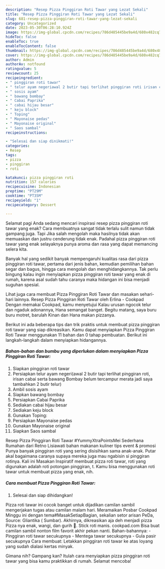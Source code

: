 ```yaml
---
description: "Resep Pizza Pinggiran Roti Tawar yang Lezat Sekali"
title: "Resep Pizza Pinggiran Roti Tawar yang Lezat Sekali"
slug: 681-resep-pizza-pinggiran-roti-tawar-yang-lezat-sekali
category: Uncategorized
date: 2023-05-30T06:28:10.924Z
image: https://img-global.cpcdn.com/recipes/786d485445be9a4d/680x482cq70/pizza-pinggiran-roti-tawar-foto-resep-utama.jpg
hideToc: false
enableToc: true
enableTocContent: false
thumbnail: https://img-global.cpcdn.com/recipes/786d485445be9a4d/680x482cq70/pizza-pinggiran-roti-tawar-foto-resep-utama.jpg
cover: https://img-global.cpcdn.com/recipes/786d485445be9a4d/680x482cq70/pizza-pinggiran-roti-tawar-foto-resep-utama.jpg
author: Admin
authorAv: notfound
ratingvalue: 5
reviewcount: 25
recipeingredient:
- " pinggiran roti tawar"
- " telur ayam negeriawal 2 butir tapi terlihat pinggiran roti irisan cabai serta bawang Bombay belum tercampur merata jadi saya tambahkan 2 butir telur"
- " sosis ayam"
- " bawang bombay"
- " Cabai Paprika"
- " cabai hijau besar"
- " keju block"
- " Toping"
- " Mayonaise pedas"
- " Mayonaise original"
- " Saos sambal"
recipeinstructions:

- "Selesai dan siap dinikmati!"
categories:
- Resep
tags:
- pizza
- pinggiran
- roti

katakunci: pizza pinggiran roti 
nutrition: 157 calories
recipecuisine: Indonesian
preptime: "PT29M"
cooktime: "PT35M"
recipeyield: "1"
recipecategory: Dessert

---
```



Selamat pagi Anda sedang mencari inspirasi resep pizza pinggiran roti tawar yang enak? Cara membuatnya sangat tidak terlalu sulit namun tidak gampang juga. Tapi Jika salah mengolah maka hasilnya tidak akan memuaskan dan justru cenderung tidak enak. Padahal pizza pinggiran roti tawar yang enak selayaknya punya aroma dan rasa yang dapat memancing selera kita.


Banyak hal yang sedikit banyak mempengaruhi kualitas rasa dari pizza pinggiran roti tawar, pertama dari jenis bahan, kemudian pemilihan bahan segar dan bagus, hingga cara mengolah dan menghidangkannya. Tak perlu bingung kalau ingin menyiapkan pizza pinggiran roti tawar yang enak di rumah, karena asal sudah tahu caranya maka hidangan ini bisa menjadi suguhan spesial.

Lihat juga cara membuat Pizza Pinggiran Roti Tawar dan masakan sehari-hari lainnya. Resep Pizza Pinggiran Roti Tawar oleh Erlina - Cookpad Dengan memakai Cookpad, kamu menyetujui Kalau urusan ngocok telur dan ngaduk adonannya, Hana semangat banget. Begitu matang, saya buru buru motret, barulah Kinan dan Hana makan pizzanya.


Berikut ini ada beberapa tips dan trik praktis untuk membuat pizza pinggiran roti tawar yang siap dikreasikan. Kamu dapat menyiapkan Pizza Pinggiran Roti Tawar menggunakan 11 bahan dan 0 tahap pembuatan. Berikut ini langkah-langkah dalam menyiapkan hidangannya.

<!--inarticleads1-->

##### Bahan-bahan dan bumbu yang diperlukan dalam menyiapkan Pizza Pinggiran Roti Tawar:

1. Siapkan  pinggiran roti tawar
1. Persiapkan  telur ayam negeri(awal 2 butir tapi terlihat pinggiran roti, irisan cabai serta bawang Bombay belum tercampur merata jadi saya tambahkan 2 butir telur)
1. Ambil  sosis ayam
1. Siapkan  bawang bombay
1. Persiapkan  Cabai Paprika
1. Sediakan  cabai hijau besar
1. Sediakan  keju block
1. Gunakan  Toping:
1. Persiapkan  Mayonaise pedas
1. Gunakan  Mayonaise original
1. Siapkan  Saos sambal


Resep Pizza Pinggiran Roti Tawar #YummyXtraPointsMei Sederhana Rumahan dari Retno Lisiawati bahan makanan kuliner tips event &amp; promosi Punya banyak pinggiran roti yang sering disisihkan sama anak-anak. Putar akal bagaimana caranya supaya mereka juga mau ngabisin si pinggiran rotinya. Kali ini Masakan Inspiratif membuat pizza roti tawar, roti yang digunakan adalah roti potongan pinggiran, t. Kamu bisa menggunakan roti tawar untuk membuat pizza yang enak, nih. 

<!--inarticleads2-->

##### Cara membuat Pizza Pinggiran Roti Tawar:


1. Selesai dan siap dihidangkan!

Pizza roti tawar ini cocok banget untuk dijadikan camilan sambil mengerjakan tugas atau camilan malam hari. Meramaikan Posbar Cookpad Minggu ini dengan tema#MasakSetiapBagian, sekalian setor arisan PeDa, Source: Gliantika ( Sumbar). Akhirnya, dikreasikan aja deh menjadi pizza Pizza nya enak, wangi, dan gurih 🎀. Stick roti manis. cookpad.com Bisa buat camilan sambil nonton film favorit akhir pekan nanti. Bahan-bahannya: - Pinggiran roti tawar secukupnya - Mentega tawar secukupnya - Gula pasir secukupnya Cara membuat: Letakkan pinggiran roti tawar ke atas loyang yang sudah dialasi kertas minyak. 

Gimana nih? Gampang kan? Itulah cara menyiapkan pizza pinggiran roti tawar yang bisa kamu praktikkan di rumah. Selamat mencoba!
